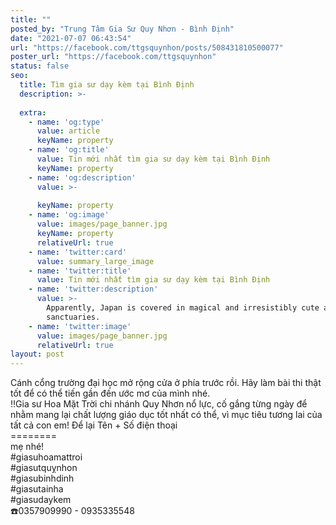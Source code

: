 ```yaml
---
title: ""
posted_by: "Trung Tâm Gia Sư Quy Nhơn - Bình Định"
date: "2021-07-07 06:43:54"
url: "https://facebook.com/ttgsquynhon/posts/508431810500077"
poster_url: "https://facebook.com/ttgsquynhon"
status: false
seo:
  title: Tìm gia sư dạy kèm tại Bình Định
  description: >-
    
  extra:
    - name: 'og:type'
      value: article
      keyName: property
    - name: 'og:title'
      value: Tin mới nhất tìm gia sư dạy kèm tại Bình Định
      keyName: property
    - name: 'og:description'
      value: >-
        
      keyName: property
    - name: 'og:image'
      value: images/page_banner.jpg
      keyName: property
      relativeUrl: true
    - name: 'twitter:card'
      value: summary_large_image
    - name: 'twitter:title'
      value: Tin mới nhất tìm gia sư dạy kèm tại Bình Định
    - name: 'twitter:description'
      value: >-
        Apparently, Japan is covered in magical and irresistibly cute animal
        sanctuaries.
    - name: 'twitter:image'
      value: images/page_banner.jpg
      relativeUrl: true
layout: post
---
```

Cánh cổng trường đại học mở rộng cửa ở phía trước rồi. Hãy làm bài thi thật tốt để có thể tiến gần đến ước mơ của mình nhé.<br>‼️Gia sư Hoa Mặt Trời chi nhánh Quy Nhơn nổ lực, cố gắng từng ngày để nhằm mang lại chất lượng giáo dục tốt nhất có thể, vì mục tiêu tương lai của tất cả con em! Để lại Tên + Số điện thoại<br>========<br>mẹ nhé!<br>#giasuhoamattroi<br>#giasutquỵnhon<br>#giasubinhdinh<br>#giasutainha<br>#giasudaykem<br>☎️0357909990 - 0935335548
